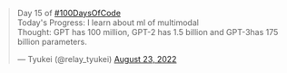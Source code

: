 <blockquote class="twitter-tweet"><p lang="en" dir="ltr">Day 15 of <a href="https://twitter.com/hashtag/100DaysOfCode?src=hash&amp;ref_src=twsrc%5Etfw">#100DaysOfCode</a> <br>Today&#39;s Progress: I learn about ml of multimodal<br>Thought: GPT has 100 million, GPT-2 has 1.5 billion and GPT-3has 175 billion parameters.</p>&mdash; Tyukei (@relay_tyukei) <a href="https://twitter.com/relay_tyukei/status/1562072596140924928?ref_src=twsrc%5Etfw">August 23, 2022</a></blockquote> <script async src="https://platform.twitter.com/widgets.js" charset="utf-8"></script>